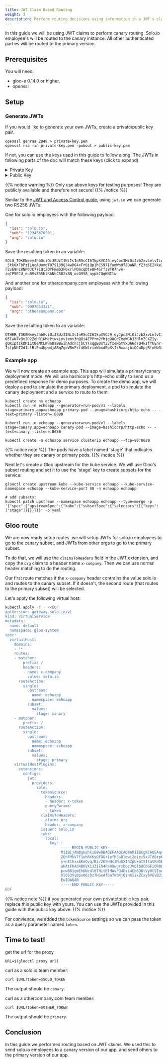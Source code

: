 ```yaml
---
title: JWT Claim Based Routing
weight: 3
description: Perform routing decisions using information in a JWT's claims
---
```


In this guide we will be using JWT claims to perform canary routing. Solo.io employee's will be routed to the canary instance. All other authenticated parties will be routed to the
primary version.

## Prerequisites
You will need:

- gloo-e 0.14.0 or higher.
- openssl

## Setup

### Generate JWTs
If you would like to generate your own JWTs, create a private\public key pair.
```shell
openssl genrsa 2048 > private-key.pem
openssl rsa -in private-key.pem -pubout > public-key.pem
```
If not, you can use the keys used in this guide to follow along.
The JWTs in following parts of the doc will match these keys (click to expand):
<details><summary>Private Key</summary>
```text
-----BEGIN RSA PRIVATE KEY-----
MIIEogIBAAKCAQEAqqFBFrh4Sc0aMBrywjoaZQhFMkV7f1uhRKKyQfDG+1efhJaD
lqwi2e1zi9xJTdBrpPtcbuIg4+cAF2aF3kHsy+nE1hsxAEeQvq/Bi/ZKSHHs3MuG
XIhZpU+aISItaVRdGBNFu/mjoyvZiFMIDnUoaHAtFKAd4B6VX1JZ1Eh4Pa09wgrx
bocJVQlbdCDGFiOR8WcfPyJ6IiL2M4uxQlRNpuw881qmEhONcdl6TNitBlMAvPQ4
Dsi4Cb6DOtVyUC9ToqL3Wi86DpCnHKNb5RbPXl053VyBpv06cDz7HGeAfba7kQKj
QinmIikZCxy6VGVBJzQUNRKwljFp8Uf8Bk8eEwIDAQABAoIBAEGkH2IaPUxG9xgi
hdlqeNT9RYF9cXEhUv0QifsMIcB3iQp8zMqeFho4WwcnC5w/3eluObT+kSCbsVFP
Q5ipS+t2Vx72/vbYkTqKaq7pZNJR4YlfUqUuXy5VXTn55/ZpWhb08xLJisYvDFSB
fMvzDkR/Qxh4MIYTvesZxyz/ZCJ1biuA5GpvuTYWyv0t4ql25Ok7wSBPViJmuyFM
y8pEk1m0UlvNVsh+KFSbuFSwHdXfOR+QPjq2UCW+8cYi8xsoPhIiGagBl6BPMyc5
xJkfnrSs3kB0S5VdHO4shZXmOuSENtv2OvONjvwoNCzh0sxOtABUMqeFvNEMhopm
5gs1H4ECgYEA2TnYxNZ98BXEUoc/xyXwHCeTNbZHNdDII6jyDOPMOlWbjGyX1OPo
3WGU5Nehvn5JUC3QDivm8oMXklVBMD76Jllx/4C6X72u8yorp4Q/Hj0qDAKWP8Pp
jn2cJX4SYXjXYvBJN+LuUIdkbVnEE3qZi85qRqJTPh5mcYjsOZeQXxECgYEAyRYy
lMeYUA9NeNJOszzJRFE7vgjfQ1NLqEKhTq4NmmHEkK661IhnrxnvFBfVtor99kSO
o7P3JZ8xcevoZqP1W3t4vO96TIxa0vPrn43C25xPYJHswrPqQteF3j65rWOto5o2
+SSUJCXYH0YPbNSAHqHajAXEZheuyYxUSB4hsuMCgYBST3IM+/2SeJ0AbJFFI+H8
uR41zxDimm8L3BuDuNmNDR04s3lAyO9W23/wyqhWJ0IeaI2aoRYMtJG8+CMQZfyh
hWkF2MBGQPjG2SbbfefwzFpfXKeUF+cq//un1UKfvotWyRflXk7RIsxyBv6eJumB
qUBp7V4/foNw5+Ii3IRvEQKBgETyln9K/J+ez5p4ycFNO1lwXQKouhy0h8F2ryZy
KXngwew17RuIdbylMMN79Kw1diSllx7sSvacYfDEyZe/6hXm/RwTJKTwjwe72POJ
QOHZ86GSB1MvK0il62GrsjCQd+4bp3O/pgfK7hKzDADtz8wxBOVz6MZ0olq7Af8E
TduvAoGALciccA3OE4gsUc5clZDaT8iZUx12J0MNV87IhK5mLnF9mdT5GVohPvrA
lLwvQs17ZdSgwMmnDZV4CHCnEog0R9jBAWRpdmSF7nXRYiUavmaqwINjUIWWZmvg
xTS0qnY2ReWxStgeIgcFRovI3BJJWAolcX+qIESOSBbFr++SdfI=
-----END RSA PRIVATE KEY-----
```
</details>
<details><summary>Public Key</summary>
```text
-----BEGIN PUBLIC KEY-----
MIIBIjANBgkqhkiG9w0BAQEFAAOCAQ8AMIIBCgKCAQEAqqFBFrh4Sc0aMBrywjoa
ZQhFMkV7f1uhRKKyQfDG+1efhJaDlqwi2e1zi9xJTdBrpPtcbuIg4+cAF2aF3kHs
y+nE1hsxAEeQvq/Bi/ZKSHHs3MuGXIhZpU+aISItaVRdGBNFu/mjoyvZiFMIDnUo
aHAtFKAd4B6VX1JZ1Eh4Pa09wgrxbocJVQlbdCDGFiOR8WcfPyJ6IiL2M4uxQlRN
puw881qmEhONcdl6TNitBlMAvPQ4Dsi4Cb6DOtVyUC9ToqL3Wi86DpCnHKNb5RbP
Xl053VyBpv06cDz7HGeAfba7kQKjQinmIikZCxy6VGVBJzQUNRKwljFp8Uf8Bk8e
EwIDAQAB
-----END PUBLIC KEY-----
```
</details>

{{% notice warning %}}
Only use above keys for testing purposes! They are publicly available and therefore not secure!
{{% /notice %}}


Similar to the [JWT and Access Control guide](../access_control/#create-the-json-web-token-jwt), using `jwt.io` we can generate two RS256 JWTs:

One for solo.io employess with the following payload:
```json
{
  "iss": "solo.io",
  "sub": "1234567890",
  "org": "solo.io"
}
```

Save the resulting token to an variable:
```shell
SOLO_TOKEN=eyJhbGciOiJSUzI1NiIsInR5cCI6IkpXVCJ9.eyJpc3MiOiJzb2xvLmlvIiwic3ViIjoiMTIzNDU2Nzg5MCIsIm9yZyI6InNvbG8uaW8ifQ.WeYtM17EBdQc5Ka9PHPseKhX96krnQSARN8dLA806FyKY2MKWzdlAQL0UYfFi1c2C8_4pW0taK2vwhmKU2zgCvLb-_5tkOXFbPzILucAUumqT079139Q34wR64xFr6jQp1hES97IYumWnHfZOaNR_fZ3q5EZkke3YrdGhHHfo1ze41w77QCV234eDi72RmSawEaKyEGevZev16iw3M7Gfk_cet05DHfn9CPFlbuc9DkU8-r2vE9nz8NP0JC77iQtZ0YFmmb3FGxrlPDmcqDte0F45rfz8TR7hve-zqCP5PJU_euBVsZ3ShlRANbCS02x8N_ocO9S8_aypkCQqKNIlw
```

And another one for othercompany.com employess with the following payload:

```json
{
  "iss": "solo.io",
  "sub": "0987654321",
  "org": "othercompany.com"
}
```

Save the resulting token to an variable:
```shell
OTHER_TOKEN=eyJhbGciOiJSUzI1NiIsInR5cCI6IkpXVCJ9.eyJpc3MiOiJzb2xvLmlvIiwic3ViIjoiMDk4NzY1NDMyMSIsIm9yZyI6Im90aGVyY29tcGFueS5jb20ifQ.ULWH8i4LINvrHull2LKSiBhlGOJmNf9OkXdjPCyHmiZGC9GEWuLzBBiBkXUalNgJ_fLpHtwml9eN3ALoU8Ni9aAq_IRW9GE_fbqpdIztgd4IYxwbMBH-O5IwN7xBy2D2ZeHR1KMePtwxLyv1env3nQ8i4ZPPrm2fhjg90CdZmqWGhJZHlmZCXZIy-gQKIptzkDMI1t0eNtLKwoOa9BwihAdchcjbCYTxqgB0sYZvfxeNbtVxDhGdYQ4kIfYUEnr-IsfpNhT2d1LlBlEn4bpw4jABqZgoVRoPrfdKWlrixWbxdEpXsIsBxaajAiQCuDpgRfoHb3JNJNgYaa_jKuT0GA
```

### Example app
We will now create an example app. This app will simulate a primary\canary deployment mode. 
We will use hashicorp's http-echo utility to send us a predefined response for demo purposes.
To create the demo app, we will deploy a pod to simulate the primary deployment, a pod to simulate the canary deployment and a service to route to them:
```
kubectl create ns echoapp
kubectl run -n echoapp --generator=run-pod/v1 --labels stage=primary,app=echoapp primary-pod --image=hashicorp/http-echo -- -text=primary -listen=:8080

kubectl run -n echoapp --generator=run-pod/v1 --labels stage=canary,app=echoapp canary-pod --image=hashicorp/http-echo -- -text=canary -listen=:8080

kubectl create -n echoapp service clusterip echoapp --tcp=80:8080
```

{{% notice note %}}
The pods have a label named 'stage' that indicates whether they are canary or primary pods.
{{% /notice %}}

Next let's create a Gloo upstream for the kube service. We will use Gloo's subset routing and set it to use the 'stage' key to create subsets for the service:
```shell
glooctl create upstream kube --kube-service echoapp --kube-service-namespace echoapp --kube-service-port 80 -n echoapp echoapp

# add subsets:
kubectl patch upstream --namespace echoapp echoapp --type=merge -p '{"spec":{"upstreamSpec":{"kube":{"subsetSpec":{"selectors":[{"keys":["stage"]}]}}}}}' -o yaml
```

## Gloo route

We are now ready setup routes. we will setup JWTs for solo.io employees to go to the canary subset,
and JWTs from other orgs to go to the primary subset.

To do that, we will use the `claimsToHeaders` field in the JWT extension, and copy the `org` claim
to a header name `x-company`. Then we can use normal header matching to do the routing. 

Our first route matches if the `x-company` header contrains the value solo.io and routes to the canary subset. If it doesn't, the second route (that routes to the primary subset) will be selected.

Let's apply the following virtual host:

```bash
kubectl apply -f - <<EOF
apiVersion: gateway.solo.io/v1
kind: VirtualService
metadata:
  name: default
  namespace: gloo-system
spec:
  virtualHost:
    domains:
    - '*'
    routes:
    - matcher:
        prefix: /
        headers:
        - name: x-company
          value: solo.io
      routeAction:
        single:
          upstream:
            name: echoapp
            namespace: echoapp
          subset:
            values:
              stage: canary
    - matcher:
        prefix: /
      routeAction:
        single:
          upstream:
            name: echoapp
            namespace: echoapp
          subset:
            values:
              stage: primary
    virtualHostPlugins:
      extensions:
        configs:
          jwt:
            providers:
              solo:
                tokenSource:
                  headers:
                  - header: x-token
                  queryParams:
                  - token
                claimsToHeaders:
                - claim: org
                  header: x-company
                issuer: solo.io
                jwks:
                  local:
                    key: |
                         -----BEGIN PUBLIC KEY-----
                         MIIBIjANBgkqhkiG9w0BAQEFAAOCAQ8AMIIBCgKCAQEAqqFBFrh4Sc0aMBrywjoa
                         ZQhFMkV7f1uhRKKyQfDG+1efhJaDlqwi2e1zi9xJTdBrpPtcbuIg4+cAF2aF3kHs
                         y+nE1hsxAEeQvq/Bi/ZKSHHs3MuGXIhZpU+aISItaVRdGBNFu/mjoyvZiFMIDnUo
                         aHAtFKAd4B6VX1JZ1Eh4Pa09wgrxbocJVQlbdCDGFiOR8WcfPyJ6IiL2M4uxQlRN
                         puw881qmEhONcdl6TNitBlMAvPQ4Dsi4Cb6DOtVyUC9ToqL3Wi86DpCnHKNb5RbP
                         Xl053VyBpv06cDz7HGeAfba7kQKjQinmIikZCxy6VGVBJzQUNRKwljFp8Uf8Bk8e
                         EwIDAQAB
                         -----END PUBLIC KEY-----
EOF
```

{{% notice note %}}
if you generated your own private\public key pair, replace this public key with yours.
You can use the JWTs provided in this guide with the public key above.
{{% /notice %}}

For convience, we added the `tokenSource` settings so we can pass the token as a query parameter named `token`.

## Time to test!

get the url for the proxy
```
URL=$(glooctl proxy url)
```
curl as a solo.io team member:
```
curl $URL?token=$SOLO_TOKEN
```
The output should be `canary`.

curl as a othercompany.com team member:
```
curl $URL?token=$OTHER_TOKEN
```
The output should be `primary`.

## Conclusion

In this guide we performed routing based on JWT claims. We used this to send solo.io employees to a canary version of our app, and send others to the primary version of our app.